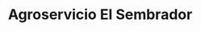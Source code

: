 ---
title: "Agroservicio El Sembrador"
url: /aguilares/agroservicio-el-sembrador/
shop: Allgemein
---